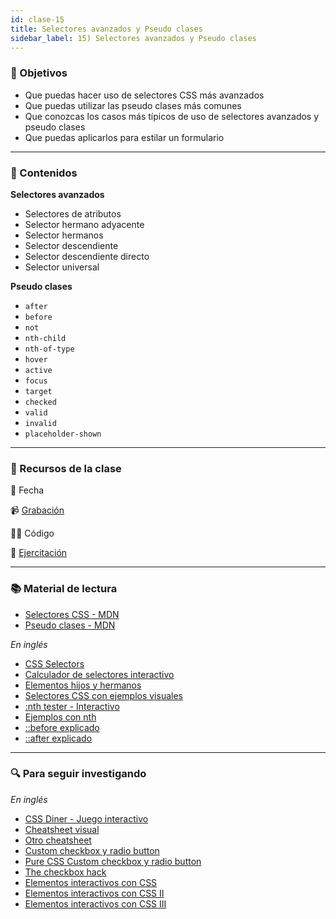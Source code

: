 ```yaml
---
id: clase-15
title: Selectores avanzados y Pseudo clases
sidebar_label: 15) Selectores avanzados y Pseudo clases
---
```


### 🏁 Objetivos

- Que puedas hacer uso de selectores CSS más avanzados
- Que puedas utilizar las pseudo clases más comunes
- Que conozcas los casos más típicos de uso de selectores avanzados y pseudo clases
- Que puedas aplicarlos para estilar un formulario

---

### 📝 Contenidos

**Selectores avanzados**

- Selectores de atributos
- Selector hermano adyacente
- Selector hermanos
- Selector descendiente
- Selector descendiente directo
- Selector universal

**Pseudo clases**

- `after`
- `before`
- `not`
- `nth-child`
- `nth-of-type`
- `hover`
- `active`
- `focus`
- `target`
- `checked`
- `valid`
- `invalid`
- `placeholder-shown`

---

### 🚀 Recursos de la clase

📆 Fecha

📹 [Grabación](https://us02web.zoom.us/rec/share/4TzuFyVwX00gsb42P1x_RYWqUkYUO_J6eRQHY6wW7ILzkpFJMV_pAM099bH90XRV.eEsMyAozzB-q39oV)

👩‍💻 Código

💪 [Ejercitación](https://github.com/Ada-IT/ejercicios-frontend/tree/master/modulo-2/ejercicios/selectores)

---

### 📚 Material de lectura

- [Selectores CSS - MDN](https://developer.mozilla.org/es/docs/Learn/CSS/Building_blocks/Selectores_CSS)
- [Pseudo clases - MDN](https://developer.mozilla.org/es/docs/Web/CSS/Pseudo-classes)

_En inglés_

- [CSS Selectors](https://www.internetingishard.com/html-and-css/css-selectors/)
- [Calculador de selectores interactivo](https://hugogiraudel.github.io/selectors-explained/?s=a%255Bhref%253D%2522hola%2522%255D)
- [Elementos hijos y hermanos](https://css-tricks.com/child-and-sibling-selectors/)
- [Selectores CSS con ejemplos visuales](https://www.freecodecamp.org/news/explained-css-pseudo-classes-cef3c3177361/)
- [:nth tester - Interactivo](https://css-tricks.com/examples/nth-child-tester/)
- [Ejemplos con nth](https://css-tricks.com/useful-nth-child-recipies/)
- [::before explicado](https://tympanus.net/codrops/css_reference/before/)
- [::after explicado](https://tympanus.net/codrops/css_reference/after/)

---

### 🔍 Para seguir investigando

_En inglés_

- [CSS Diner - Juego interactivo](https://flukeout.github.io/)
- [Cheatsheet visual](https://frontend30.com/css-selectors-cheatsheet/)
- [Otro cheatsheet](https://www.datocms-assets.com/19381/1580306481-the-ultimate-css-selectors-cheatsheet.pdf)
- [Custom checkbox y radio button](https://css-tricks.com/custom-styling-form-inputs-with-modern-css-features/)
- [Pure CSS Custom checkbox y radio button](https://medium.com/claritydesignsystem/pure-css-accessible-checkboxes-and-radios-buttons-54063e759bb3)
- [The checkbox hack](https://css-tricks.com/the-checkbox-hack/)
- [Elementos interactivos con CSS](http://youmightnotneedjs.com/)
- [Elementos interactivos con CSS II](https://dev.to/adrianbdesigns/you-can-create-these-elements-without-javascript-525a)
- [Elementos interactivos con CSS III](https://github.com/you-dont-need/You-Dont-Need-JavaScript)

